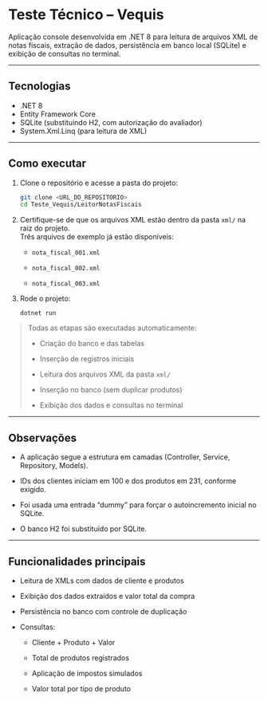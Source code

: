 
# Teste Técnico – Vequis

Aplicação console desenvolvida em .NET 8 para leitura de arquivos XML de notas fiscais, extração de dados, persistência em banco local (SQLite) e exibição de consultas no terminal.

---

## Tecnologias

- .NET 8
- Entity Framework Core
- SQLite (substituindo H2, com autorização do avaliador)
- System.Xml.Linq (para leitura de XML)

---

##  Como executar

1. Clone o repositório e acesse a pasta do projeto:
   ```bash
   git clone <URL_DO_REPOSITORIO>
   cd Teste_Vequis/LeitorNotasFiscais
   ```

2. Certifique-se de que os arquivos XML estão dentro da pasta `xml/` na raiz do projeto.  
Três arquivos de exemplo já estão disponíveis:

	-   `nota_fiscal_001.xml`
	    
	-   `nota_fiscal_002.xml`
	    
	-   `nota_fiscal_003.xml`

3.  Rode o projeto:
    
    `dotnet run` 
    

> Todas as etapas são executadas automaticamente:
> 
> -   Criação do banco e das tabelas
>     
> -   Inserção de registros iniciais
>     
> -   Leitura dos arquivos XML da pasta `xml/`
>     
> -   Inserção no banco (sem duplicar produtos)
>     
> -   Exibição dos dados e consultas no terminal
>     

----------

## Observações

-   A aplicação segue a estrutura em camadas (Controller, Service, Repository, Models).
    
-   IDs dos clientes iniciam em 100 e dos produtos em 231, conforme exigido.
    
-   Foi usada uma entrada “dummy” para forçar o autoincremento inicial no SQLite.
    
-   O banco H2 foi substituído por SQLite.
    

----------

## Funcionalidades principais

-   Leitura de XMLs com dados de cliente e produtos
    
-   Exibição dos dados extraídos e valor total da compra
    
-   Persistência no banco com controle de duplicação
    
-   Consultas:
    
    -   Cliente + Produto + Valor
        
    -   Total de produtos registrados
        
    -   Aplicação de impostos simulados
        
    -   Valor total por tipo de produto
        
